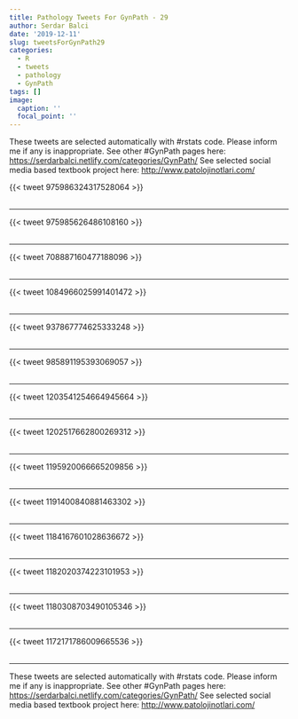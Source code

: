 ```yaml
---
title: Pathology Tweets For GynPath - 29
author: Serdar Balci
date: '2019-12-11'
slug: tweetsForGynPath29
categories:
  - R
  - tweets
  - pathology
  - GynPath
tags: []
image:
  caption: ''
  focal_point: ''
---
```



These tweets are selected automatically with #rstats code. Please inform me if any is inappropriate.
See other #GynPath pages here: https://serdarbalci.netlify.com/categories/GynPath/ 
See selected social media based textbook project here: http://www.patolojinotlari.com/

{{< tweet 975986324317528064 >}}
<br>
<br>
<hr>
{{< tweet 975985626486108160 >}}
<br>
<br>
<hr>
{{< tweet 708887160477188096 >}}
<br>
<br>
<hr>
{{< tweet 1084966025991401472 >}}
<br>
<br>
<hr>
{{< tweet 937867774625333248 >}}
<br>
<br>
<hr>
{{< tweet 985891195393069057 >}}
<br>
<br>
<hr>
{{< tweet 1203541254664945664 >}}
<br>
<br>
<hr>
{{< tweet 1202517662800269312 >}}
<br>
<br>
<hr>
{{< tweet 1195920066665209856 >}}
<br>
<br>
<hr>
{{< tweet 1191400840881463302 >}}
<br>
<br>
<hr>
{{< tweet 1184167601028636672 >}}
<br>
<br>
<hr>
{{< tweet 1182020374223101953 >}}
<br>
<br>
<hr>
{{< tweet 1180308703490105346 >}}
<br>
<br>
<hr>
{{< tweet 1172171786009665536 >}}
<br>
<br>
<hr>


These tweets are selected automatically with #rstats code. Please inform me if any is inappropriate.
See other #GynPath pages here: https://serdarbalci.netlify.com/categories/GynPath/ 
See selected social media based textbook project here: http://www.patolojinotlari.com/
